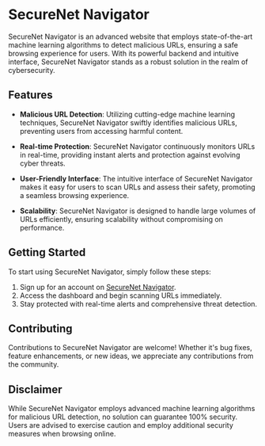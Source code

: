 # SecureNet Navigator

SecureNet Navigator is an advanced website that employs state-of-the-art machine learning algorithms to detect malicious URLs, ensuring a safe browsing experience for users. With its powerful backend and intuitive interface, SecureNet Navigator stands as a robust solution in the realm of cybersecurity.

## Features

- **Malicious URL Detection**: Utilizing cutting-edge machine learning techniques, SecureNet Navigator swiftly identifies malicious URLs, preventing users from accessing harmful content.
  
- **Real-time Protection**: SecureNet Navigator continuously monitors URLs in real-time, providing instant alerts and protection against evolving cyber threats.
  
- **User-Friendly Interface**: The intuitive interface of SecureNet Navigator makes it easy for users to scan URLs and assess their safety, promoting a seamless browsing experience.

- **Scalability**: SecureNet Navigator is designed to handle large volumes of URLs efficiently, ensuring scalability without compromising on performance.

## Getting Started

To start using SecureNet Navigator, simply follow these steps:

1. Sign up for an account on [SecureNet Navigator](https://www.securenetnavigator.com).
2. Access the dashboard and begin scanning URLs immediately.
3. Stay protected with real-time alerts and comprehensive threat detection.

## Contributing

Contributions to SecureNet Navigator are welcome! Whether it's bug fixes, feature enhancements, or new ideas, we appreciate any contributions from the community. 

## Disclaimer

While SecureNet Navigator employs advanced machine learning algorithms for malicious URL detection, no solution can guarantee 100% security. Users are advised to exercise caution and employ additional security measures when browsing online.
